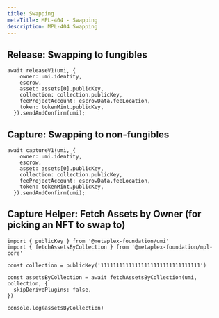 ```yaml
---
title: Swapping
metaTitle: MPL-404 - Swapping
description: MPL-404 Swapping
---
```


## Release: Swapping to fungibles

```
await releaseV1(umi, {
    owner: umi.identity,
    escrow,
    asset: assets[0].publicKey,
    collection: collection.publicKey,
    feeProjectAccount: escrowData.feeLocation,
    token: tokenMint.publicKey,
  }).sendAndConfirm(umi);
```

## Capture: Swapping to non-fungibles

```
await captureV1(umi, {
    owner: umi.identity,
    escrow,
    asset: assets[0].publicKey,
    collection: collection.publicKey,
    feeProjectAccount: escrowData.feeLocation,
    token: tokenMint.publicKey,
  }).sendAndConfirm(umi);
```

## Capture Helper: Fetch Assets by Owner (for picking an NFT to swap to)

```
import { publicKey } from '@metaplex-foundation/umi'
import { fetchAssetsByCollection } from '@metaplex-foundation/mpl-core'

const collection = publicKey('11111111111111111111111111111111')

const assetsByCollection = await fetchAssetsByCollection(umi, collection, {
  skipDerivePlugins: false,
})

console.log(assetsByCollection)
```